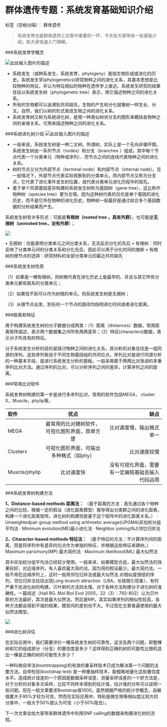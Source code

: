 # 群体遗传专题：系统发育基础知识介绍

标签（空格分隔）： 群体遗传

> 系统发育也是群体遗传三剑客中重要的一环，今天给大家带来一些基础介绍，助大家快速入门理解。

###系统发育学概念

![此处输入图片的描述][1]

 - 系统发生（或种系发生、系统发育，phylogeny）是指生物形成或进化的历史。系统发生学(phylogenetics)研究物种之间的进化关系，其基本思想是比较物种的特征，并认为特征相似的物种在遗传学上接近。系统发生研究的结果往往以系统发生树（phylogenetic tree）表示，用它描述物种之间的进化关系。
 - 所有的生物都可以追溯到共同祖先，生物的产生和分化就像树一样生长、分叉。自然，我们以树的形式表现生物之间的进化关系。
 - 系统发育树又称为系统进化树，是用一种类似树状分支的图形来概括各物种之间的亲缘关系，可用来描述物种之间的进化关系。
 
###系统进化树介绍
![此处输入图片的描述][2]


 - 一般来说，系统发生树是一种二叉树。所谓树，实际上是一个无向非循环图。系统发生树由一系列节点（nodes）和分支（branches ）组成，其中每个节点代表一个分类单元（物种或序列），而节点之间的连线代表物种之间的进化关系。
 - 树的节点又分为外部节点（terminal node）和内部节点（internal node）。在一般情况下，外部节点代表实际观察到的分类单元，而内部节点又称为分支点，它代表了进化事件发生的位置，或代表分类单元进化历程中的祖先。
 -  基于单个同源基因差异构建的系统发生树称为基因树（gene tree），这比称作物种树（species tree）更为合理。因为这种树代表的仅仅是单个基因的进化历史，而不是它所在物种的进化历史。物种树一般最好是通过综合多个基因数据的分析结果而产生。
 

系统发生树有许多形式：可能是**有根树（rooted tree ，具有外群）**，也可能是**无根树（unrooted tree，没有外群**）；

![][3]

• 无根树：仅能表明分类单元之间分类关系，无法反应分化的先后
• 有根树：同时反映了分类单元间的分类关系和分化先后，因此可以用于分化时间的推断
• 有根树的根节点的选择：研究材料的全部分类单元的最近共同祖先


###系统发生树性质

（1）如果是一棵有根树，则树根代表在进化历史上是最早的、并且与其它所有分类单元都有联系的分类单元；

（2）如果找不到可以作为树根的单元，则系统发生树是无根树；

（3）从根节点出发，到任何一个节点的路径均指明进化时间或者进化距离。

###距离和特征

用于构建系统发生树的分子数据分成两类：（1）距离（distances）数据，常用距离矩阵描述，表示两个数据集之间所有两两差异；（2）特征(characters)数据，表示分子所具有的特征。

分子系统发生分析的目的是探讨物种之间的进化关系，其分析的对象往往是一组同源的序列。这些序列取自于不同生物基因组的共同位点。序列比对是进行同源分析的一种基本手段，是进行系统发生分析的基础，一般采用基于两两比对渐进的多重序列比对方法。通过序列的比对，可以分析序列之间的差异，计算序列之间的距离。

###常用比对软件

系统发育树构建的第一步是进行多序列比对，常用的软件包括MEGA， cluster X，Muscle，phylip等。

| 软件 | 优点 | 缺点 |
| :------ | :----: | ----: |
| MEGA | 最常用的比对建树软件， 可视化图形界面，简单方便| 比对速度慢，输出格式单一 |
| Clusterx  | 可视化图形界面，可输出多种格式（如phy）      | 比对速度较慢|
| Muscle/phylip  | 比对速度快      | 没有可视化界面，需要有一定编程基础去输入代码运用|

###系统发育树构建方法


**1、Distance-based methods 距离法：**
（基于距离的方法：首先通过各个物种之间的比较，根据一定的假设（进化距离模型）推导得出分类群之间的进化距离，构建一个进化距离矩阵。进化树的构建则是基于这个矩阵中的进化距离关系。）
  · Unweightedpair group method using arithmetic average(UPGMA)非加权分组平均法
  ·  Minimum evolution(ME)最小进化法
   · Neighbor joining(NJ)邻位归并法
   
**2、Character-based methods 特征法：**
（基于特征的方法：不计算序列间的距离，而是将序列中有差异的位点作为单独的特征，并根据这些特征来建树。）
   · Maximum parsimony(MP) 最大简约法
   · Maximum likelihood(ML) 最大似然法

其中非加权分组平均法已经较少使用。一般来讲，如果模型合适，最大似然法的效果较好。对近缘序列，有人喜欢最大简约法，因为用的假设最少。最大简约法，一般不用在远缘序列上，这时一般用邻位归并法或最大似然法.对相似度很低的序列，邻位归并法往往出现Long-branch attraction（LBA，长枝吸引现象），有时严重干扰进化树的构建。贝叶斯的方法则太慢。对于各种方法构建分子进化树的准确性，一篇综述（Hall BG. Mol Biol Evol 2005，22（3）：792-802）认为贝叶斯的方法最好，其次是最大似然法，然后是MP。其实如果序列的相似性较高，各种方法都会得到不错的结果，模型间的差别也不大。不过现在文章普遍使用的最大似然法模型。

![][4]


###进化树评估 

 在实际应用中，我们需要评价一棵系统发生树的可靠性，这涉及两个问题，即整棵树和它的组成部分（分支）的置信度是多少？这样得到正确的树的可能性比随机选出一棵是正确的树的可能性大多少？
 
 一种叫做自举法(bootstrapping)的有效的重采样技术已成为解决第一个问题的主要方法。自举检验(bootstrap test) 是一种重抽样技术，能粗略地量化这些置信度水平。造成统计误差的一个原因是数据采样误差，测量采样误差的一个好方法是，对于分析的对象多次采样，比较不同样本得到的估计值，估计值的分布可以说明一些问题。现在一般文章要求Bootstrap值1000。虽然根据严格的统计学概念，自展值要大于95%才较为可信，然而在实际应用中，特别是微生物等相似度比较大的分类中，一般大于50%就认为可信（小于50%隐去）。
 
 下一次文章会给大家带来群体遗传中利用SNP calling的数据来构建进化树的流程。

  [1]: http://219.138.139.73:81/czpd/kczy/xia/sw/2/09/rj-kebiao/7_11/7_11_mt/image/pics/images/%E8%BF%9B%E5%8C%96%E6%A0%91.jpg
  [2]: http://www.biomarker.com.cn/wp-content/uploads/2018/03/qq20180327091803.jpg
  [3]: http://static.zybuluo.com/lakesea/yd0r59hgk3zotbcavlygvtz6/1.PNG
  [4]: http://static.zybuluo.com/lakesea/gn9jkm94evppwmnxmh752eb8/2.PNG